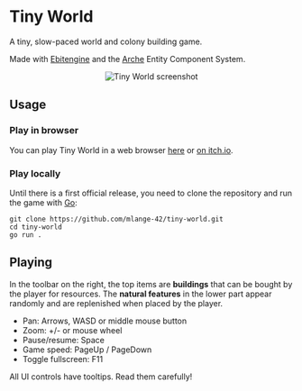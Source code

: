 # Tiny World

A tiny, slow-paced world and colony building game.

Made with [Ebitengine](https://github.com/hajimehoshi/ebiten) and the [Arche](https://github.com/mlange-42/arche) Entity Component System.

<div align="center" width="100%">
<img alt="Tiny World screenshot" src="https://github.com/mlange-42/tiny-world/assets/44003176/b3384739-af7c-4f44-996f-8f1cb5097fa3"></img>
</div>

## Usage

### Play in browser

You can play Tiny World in a web browser [here](https://mlange-42.github.io/tiny-world/) or [on itch.io](https://mlange-42.itch.io/tiny-world).

### Play locally

Until there is a first official release, you need to clone the repository and run the game with [Go](https://go.dev):

```shell
git clone https://github.com/mlange-42/tiny-world.git
cd tiny-world
go run .
```

## Playing

In the toolbar on the right, the top items are **buildings** that can be bought by the player for resources.
The **natural features** in the lower part appear randomly and are replenished when placed by the player.

* Pan: Arrows, WASD or middle mouse button
* Zoom: +/- or mouse wheel
* Pause/resume: Space
* Game speed: PageUp / PageDown
* Toggle fullscreen: F11

All UI controls have tooltips. Read them carefully!
